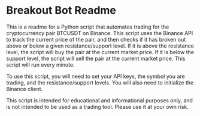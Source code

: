 # Breakout Bot Readme

This is a readme for a Python script that automates trading for the cryptocurrency pair BTCUSDT on Binance. This script uses the Binance API to track the current price of the pair, and then checks if it has broken out above or below a given resistance/support level. If it is above the resistance level, the script will buy the pair at the current market price. If it is below the support level, the script will sell the pair at the current market price. This script will run every minute.

To use this script, you will need to set your API keys, the symbol you are trading, and the resistance/support levels. You will also need to initialize the Binance client. 

This script is intended for educational and informational purposes only, and is not intended to be used as a trading tool. Please use it at your own risk.
